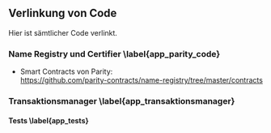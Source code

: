
## Verlinkung von Code

Hier ist sämtlicher Code verlinkt. 

###  Name Registry und Certifier \label{app_parity_code}

- Smart Contracts von Parity:\
  https://github.com/parity-contracts/name-registry/tree/master/contracts

### Transaktionsmanager \label{app_transaktionsmanager}

#### Tests \label{app_tests}




